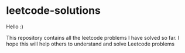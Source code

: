 # leetcode-solutions

Hello :)

This repository contains all the leetcode problems I have solved so far. I hope this will help others to understand and solve Leetcode problems
